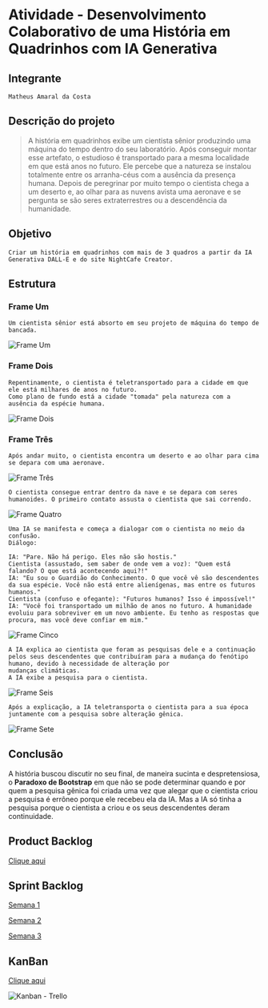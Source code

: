 # Atividade - Desenvolvimento Colaborativo de uma História em Quadrinhos com IA Generativa

## Integrante
```
Matheus Amaral da Costa
```
## Descrição do projeto
>A história em quadrinhos exibe um cientista sênior produzindo uma máquina do tempo dentro do seu laboratório.
>Após conseguir montar esse artefato, o estudioso é transportado para a mesma localidade em que está anos no futuro. Ele percebe que a natureza se instalou totalmente entre os arranha-céus com a ausência da presença humana.
>Depois de peregrinar por muito tempo o cientista chega a um deserto e, ao olhar para as nuvens avista uma aeronave
e se pergunta se são seres extraterrestres ou a descendência da humanidade.

## Objetivo
```
Criar um história em quadrinhos com mais de 3 quadros a partir da IA Generativa DALL-E e do site NightCafe Creator.
```

## Estrutura
### Frame Um
```
Um cientista sênior está absorto em seu projeto de máquina do tempo de bancada.
```
![Frame Um](https://raw.githubusercontent.com/MatheusADC/Atividade-Desenvolvimento-Colaborativo-de-uma-Hist-ria-em-Quadrinhos-com-IA-Generativa/refs/heads/main/FrameUm.webp)

### Frame Dois
```
Repentinamente, o cientista é teletransportado para a cidade em que ele está milhares de anos no futuro.
Como plano de fundo está a cidade "tomada" pela natureza com a ausência da espécie humana.
```
![Frame Dois](https://raw.githubusercontent.com/MatheusADC/Atividade-Desenvolvimento-Colaborativo-de-uma-Hist-ria-em-Quadrinhos-com-IA-Generativa/refs/heads/main/FrameDois.webp)
### Frame Três
```
Após andar muito, o cientista encontra um deserto e ao olhar para cima se depara com uma aeronave.
```
![Frame Três](https://github.com/MatheusADC/Atividade-Desenvolvimento-Colaborativo-de-uma-Hist-ria-em-Quadrinhos-com-IA-Generativa/blob/main/FrameTres.jpg)

```
O cientista consegue entrar dentro da nave e se depara com seres humanoides. O primeiro contato assusta o cientista que sai correndo.
```
![Frame Quatro](https://raw.githubusercontent.com/MatheusADC/Atividade-Desenvolvimento-Colaborativo-de-uma-Hist-ria-em-Quadrinhos-com-IA-Generativa/refs/heads/main/FrameQuatro.webp)

```
Uma IA se manifesta e começa a dialogar com o cientista no meio da confusão.
Diálogo:

IA: "Pare. Não há perigo. Eles não são hostis."
Cientista (assustado, sem saber de onde vem a voz): "Quem está falando? O que está acontecendo aqui?!"
IA: "Eu sou o Guardião do Conhecimento. O que você vê são descendentes da sua espécie. Você não está entre alienígenas, mas entre os futuros humanos."
Cientista (confuso e ofegante): "Futuros humanos? Isso é impossível!"
IA: "Você foi transportado um milhão de anos no futuro. A humanidade evoluiu para sobreviver em um novo ambiente. Eu tenho as respostas que procura, mas você deve confiar em mim."
```
![Frame Cinco](https://raw.githubusercontent.com/MatheusADC/Atividade-Desenvolvimento-Colaborativo-de-uma-Hist-ria-em-Quadrinhos-com-IA-Generativa/refs/heads/main/FrameCinco.webp)

```
A IA explica ao cientista que foram as pesquisas dele e a continuação pelos seus descendentes que contribuíram para a mudança do fenótipo humano, devido à necessidade de alteração por
mudanças climáticas.
A IA exibe a pesquisa para o cientista.
```
![Frame Seis](https://raw.githubusercontent.com/MatheusADC/Atividade-Desenvolvimento-Colaborativo-de-uma-Hist-ria-em-Quadrinhos-com-IA-Generativa/refs/heads/main/Fame6.webp)

```
Após a explicação, a IA teletransporta o cientista para a sua época juntamente com a pesquisa sobre alteração gênica.
```
![Frame Sete](https://raw.githubusercontent.com/MatheusADC/Atividade-Desenvolvimento-Colaborativo-de-uma-Hist-ria-em-Quadrinhos-com-IA-Generativa/refs/heads/main/Frame7.webp)

## Conclusão
A história buscou discutir no seu final, de maneira sucinta e despretensiosa, o **Paradoxo de Bootstrap** em que não se pode determinar quando e por quem a pesquisa gênica foi criada
uma vez que alegar que o cientista criou a pesquisa é errôneo porque ele recebeu ela da IA. Mas a IA só tinha a pesquisa porque o cientista a criou e os seus descendentes deram continuidade.

## Product Backlog
[Clique aqui](https://github.com/MatheusADC/Atividade-Desenvolvimento-Colaborativo-de-uma-Hist-ria-em-Quadrinhos-com-IA-Generativa/issues/1)

## Sprint Backlog
[Semana 1](https://github.com/MatheusADC/Atividade-Desenvolvimento-Colaborativo-de-uma-Hist-ria-em-Quadrinhos-com-IA-Generativa/issues/2)

[Semana 2](https://github.com/MatheusADC/Atividade-Desenvolvimento-Colaborativo-de-uma-Hist-ria-em-Quadrinhos-com-IA-Generativa/issues/3)

[Semana 3](https://github.com/MatheusADC/Atividade-Desenvolvimento-Colaborativo-de-uma-Hist-ria-em-Quadrinhos-com-IA-Generativa/issues/4)

## KanBan
[Clique aqui](https://trello.com/invite/b/670f0dee418c2e20f87cb061/ATTI362516a3c1d4ec829bec896360e1656e45FB8C72/atividade-ia-generativa)

![Kanban - Trello](https://github.com/MatheusADC/Atividade-Desenvolvimento-Colaborativo-de-uma-Hist-ria-em-Quadrinhos-com-IA-Generativa/blob/main/Kanban.png)
